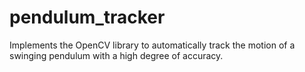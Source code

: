 # pendulum_tracker
Implements the OpenCV library to automatically track the motion of a swinging pendulum with a high degree of accuracy.
